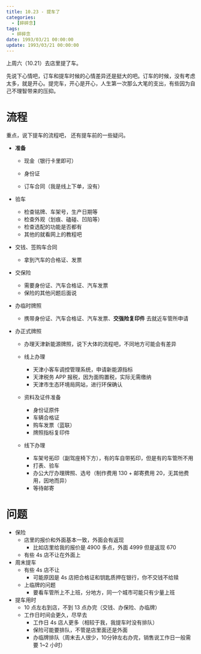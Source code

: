 ```yaml
---
title: 10.23 - 提车了
categories: 
  - [碎碎念]
tags:
  - 碎碎念
date: 1993/03/21 00:00:00
update: 1993/03/21 00:00:00
---
```


上周六（10.21）去店里提了车。

先说下心情吧，订车和提车时候的心情差异还是挺大的吧。订车的时候，没有考虑太多，就是开心。提完车，开心是开心，人生第一次那么大笔的支出，有些因为自己不理智带来的压抑。

# 流程

重点，说下提车的流程吧， 还有提车前的一些疑问。

- **准备**
  - 现金（银行卡里即可）
  
  - 身份证
  
  - 订车合同（我是线上下单，没有）
- 验车

  - 检查铭牌、车架号，生产日期等
  - 检查外观（划痕、磕碰、凹陷等）
  - 检查选配的功能是否都有
  - 其他的就看网上的教程吧
- 交钱、签购车合同

  - 拿到汽车的合格证、发票
- 交保险

  - 需要身份证、汽车合格证、汽车发票
  - 保险的其他问题后面说
- 办临时牌照

  - 携带身份证、汽车合格证、汽车发票、**交强险复印件** 去就近车管所申请
- 办正式牌照
  - 办理天津新能源牌照，说下大体的流程吧，不同地方可能会有差异
  - 线上办理
    - 天津小客车调控管理系统，申请新能源指标
    - 天津税务 APP 报税，因为面购置税，实际无需缴纳
    - 天津市生态环境局网站，进行环保确认
  
  - 资料及证件准备
    - 身份证原件
    - 车辆合格证
    - 购车发票（蓝联）
    - 牌照指标复印件
  
  - 线下办理
    - 车架号拓印（副驾座椅下方），有的车自带拓印，但是有的车管所不用
    - 打表、验车
    - 办公大厅办理牌照、选号（制作费用 130 + 邮寄费用 20，无其他费用，因地而异）
    - 等待邮寄
  

# 问题

- 保险
  - 店里的报价和外面基本一致，外面会有返现
    - 比如店里给我的报价是 4900 多点，外面 4999 但是返现 670
  - 有些 4s 店不让在外面上
- 周末提车
  - 有些 4s 店不让
    - 可能原因是 4s 店把合格证和钥匙质押在银行，你不交钱不给赎
  - 上临牌的问题
    - 要看车管所上不上班，分地方，同一个城市可能只有少量上班
- 提车用时
  - 10 点左右到店，不到 13 点办完（交钱、办保险、办临牌）
  - 工作日时间会更久，尽早去
    - 工作日 4s 店人更多（相较于我，我提车时没有排队）
    - 保险可能要排队，不管是店里面还是外面
    - 办临牌排队（周末去人很少，10分钟左右办完，销售说工作日一般需要 1~2 小时）